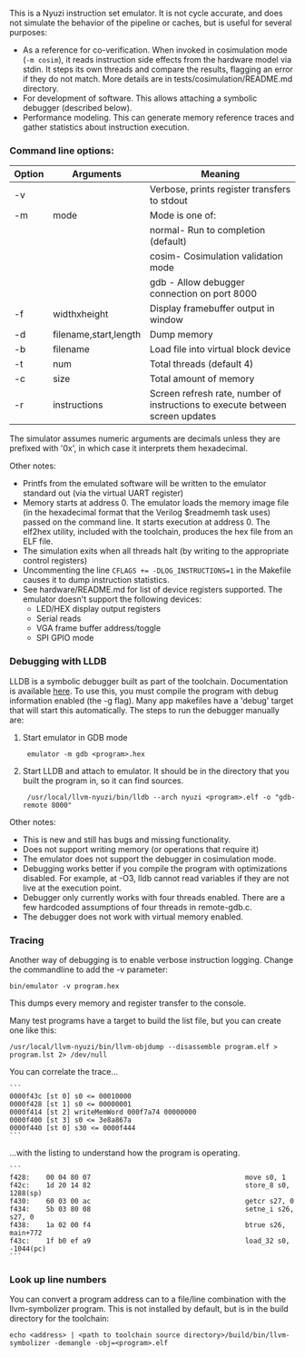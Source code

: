 This is a Nyuzi instruction set emulator. It is not cycle accurate, and does not 
simulate the behavior of the pipeline or caches, but is useful for several
purposes:

- As a reference for co-verification.  When invoked in cosimulation mode 
(`-m cosim`), it reads instruction side effects from the hardware model 
via stdin. It steps its own threads and compare the results, flagging 
an error if they do not match. More details are in tests/cosimulation/README.md 
directory.
- For development of software.  This allows attaching a symbolic debugger 
(described below).
- Performance modeling. This can generate memory reference traces and gather
statistics about instruction execution.

### Command line options:

|Option|Arguments                  |Meaning                                           |
|------|---------------------------|--------------------------------------------------|
| -v   |                           | Verbose, prints register transfers to stdout     |
| -m   |  mode                     | Mode is one of:                                  |
|      |                           | normal- Run to completion (default)              |
|      |                           | cosim- Cosimulation validation mode              |
|      |                           | gdb - Allow debugger connection on port 8000     |
| -f   |  widthxheight             | Display framebuffer output in window             |
| -d   |  filename,start,length    | Dump memory                                      |
| -b   |  filename                 | Load file into virtual block device              |
| -t   |  num                      | Total threads (default 4)                        |
| -c   |  size                     | Total amount of memory                           |
| -r   |  instructions             | Screen refresh rate, number of instructions to execute between screen updates |

The simulator assumes numeric arguments are decimals unless they are prefixed
with '0x', in which case it interprets them hexadecimal.

Other notes:

- Printfs from the emulated software will be written to the emulator standard
  out (via the virtual UART register)
- Memory starts at address 0. The emulator loads the memory image file (in the
  hexadecimal format that the Verilog $readmemh task uses) passed on the
  command line. It starts execution at address 0. The elf2hex utility, included
  with the toolchain, produces the hex file from an ELF file.
- The simulation exits when all threads halt (by writing to the appropriate 
  control registers)
- Uncommenting the line `CFLAGS += -DLOG_INSTRUCTIONS=1` in the Makefile 
  causes it to dump instruction statistics.
- See hardware/README.md for list of device registers supported. The emulator doesn't
  support the following devices:
  * LED/HEX display output registers
  * Serial reads
  * VGA frame buffer address/toggle
  * SPI GPIO mode
 
### Debugging with LLDB

LLDB is a symbolic debugger built as part of the toolchain. Documentation
is available [here](http://lldb.llvm.org/tutorial.html). To use this,
you must compile the program with debug information enabled (the -g flag).
Many app makefiles have a 'debug' target that will start this automatically.
The steps to run the debugger manually are:

1. Start emulator in GDB mode

        emulator -m gdb <program>.hex

2. Start LLDB and attach to emulator. It should be in the directory that you 
  built the program in, so it can find sources.

        /usr/local/llvm-nyuzi/bin/lldb --arch nyuzi <program>.elf -o "gdb-remote 8000"

Other notes:
- This is new and still has bugs and missing functionality.  
- Does not support writing memory (or operations that require it)
- The emulator does not support the debugger in cosimulation mode.
- Debugging works better if you compile the program with optimizations disabled.
  For example, at -O3, lldb cannot read variables if they are not live at the 
  execution point. 
- Debugger only currently works with four threads enabled. There are a few hardcoded assumptions
  of four threads in remote-gdb.c.
- The debugger does not work with virtual memory enabled.

### Tracing

Another way of debugging is to enable verbose instruction logging. Change the 
commandline to add the -v parameter:

    bin/emulator -v program.hex

This dumps every memory and register transfer to the console. 

Many test programs have a target to build the list file, but you can create 
one like this:

    /usr/local/llvm-nyuzi/bin/llvm-objdump --disassemble program.elf > program.lst 2> /dev/null

You can correlate the trace...

    ```
    0000f43c [st 0] s0 <= 00010000
    0000f428 [st 1] s0 <= 00000001
    0000f414 [st 2] writeMemWord 000f7a74 00000000
    0000f400 [st 3] s0 <= 3e8a867a
    0000f440 [st 0] s30 <= 0000f444
    ```

...with the listing to understand how the program is operating.

    ```
    f428:    00 04 80 07                                      move s0, 1
    f42c:    1d 20 14 82                                      store_8 s0, 1288(sp)
    f430:    60 03 00 ac                                      getcr s27, 0
    f434:    5b 03 80 08                                      setne_i s26, s27, 0
    f438:    1a 02 00 f4                                      btrue s26, main+772
    f43c:    1f b0 ef a9                                      load_32 s0, -1044(pc)
    ```

### Look up line numbers

You can convert a program address can to a file/line combination with the 
llvm-symbolizer program. This is not installed by default, but is in the 
build directory for the toolchain:

    echo <address> | <path to toolchain source directory>/build/bin/llvm-symbolizer -demangle -obj=<program>.elf

